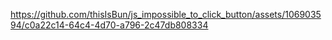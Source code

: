 

https://github.com/thisIsBun/js_impossible_to_click_button/assets/106903594/c0a22c14-64c4-4d70-a796-2c47db808334

